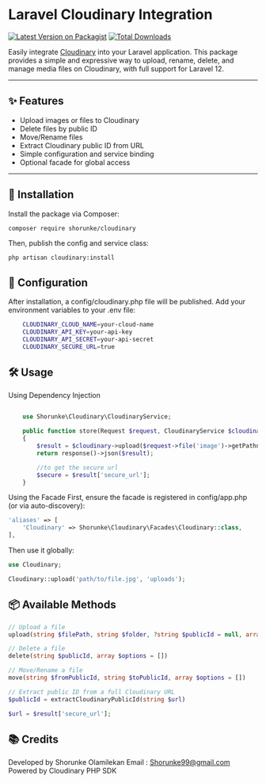 # Laravel Cloudinary Integration

[![Latest Version on Packagist](https://img.shields.io/packagist/v/shorunke/cloudinary.svg?style=flat-square)](https://packagist.org/packages/shorunke/cloudinary)
[![Total Downloads](https://img.shields.io/packagist/dt/shorunke/cloudinary.svg?style=flat-square)](https://packagist.org/packages/shorunke/cloudinary)

Easily integrate [Cloudinary](https://cloudinary.com) into your Laravel application. This package provides a simple and expressive way to upload, rename, delete, and manage media files on Cloudinary, with full support for Laravel 12.

---

## ✨ Features

- Upload images or files to Cloudinary
- Delete files by public ID
- Move/Rename files
- Extract Cloudinary public ID from URL
- Simple configuration and service binding
- Optional facade for global access

---

## 🚀 Installation

Install the package via Composer:

```bash
composer require shorunke/cloudinary
```

Then, publish the config and service class:
```bash
php artisan cloudinary:install
```

## 🔧 Configuration
After installation, a config/cloudinary.php file will be published. Add your environment variables to your .env file:

```bash
    CLOUDINARY_CLOUD_NAME=your-cloud-name
    CLOUDINARY_API_KEY=your-api-key
    CLOUDINARY_API_SECRET=your-api-secret
    CLOUDINARY_SECURE_URL=true
```

## 🛠️ Usage
Using Dependency Injection

```php

    use Shorunke\Cloudinary\CloudinaryService;

    public function store(Request $request, CloudinaryService $cloudinary)
    {
        $result = $cloudinary->upload($request->file('image')->getPathname(), 'uploads');
        return response()->json($result);

        //to get the secure url 
        $secure = $result['secure_url'];
    }

```
Using the Facade
First, ensure the facade is registered in config/app.php (or via auto-discovery):

```php
'aliases' => [
    'Cloudinary' => Shorunke\Cloudinary\Facades\Cloudinary::class,
],

```
Then use it globally:

```php
use Cloudinary;

Cloudinary::upload('path/to/file.jpg', 'uploads');

```

## 📦 Available Methods
```php
// Upload a file
upload(string $filePath, string $folder, ?string $publicId = null, array $options = [])

// Delete a file
delete(string $publicId, array $options = [])

// Move/Rename a file
move(string $fromPublicId, string $toPublicId, array $options = [])

// Extract public ID from a full Cloudinary URL
$publicId = extractCloudinaryPublicId(string $url)

$url = $result['secure_url'];
```

## 📚 Credits

Developed by Shorunke Olamilekan
Email : Shorunke99@gmail.com
Powered by Cloudinary PHP SDK